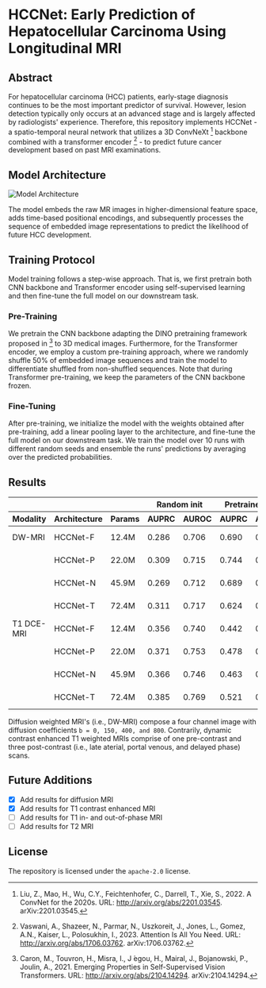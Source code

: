 # HCCNet: Early Prediction of Hepatocellular Carcinoma Using Longitudinal MRI

## Abstract

For hepatocellular carcinoma (HCC) patients, early-stage diagnosis continues to be the most important predictor of survival. However, lesion detection typically only occurs at an advanced stage and is largely affected by radiologists' experience. Therefore, this repository implements HCCNet - a spatio-temporal neural network that utilizes a 3D ConvNeXt [^1] backbone combined with a transformer encoder [^2] - to predict future cancer development based on past MRI examinations.

## Model Architecture

![Model Architecture](https://github.com/jmnolte/thesis/blob/master/report/architecture.png)

The model embeds the raw MR images in higher-dimensional feature space, adds time-based positional encodings, and subsequently processes the sequence of embedded image representations to predict the likelihood of future HCC development.

## Training Protocol

Model training follows a step-wise approach. That is, we first pretrain both CNN backbone and Transformer encoder using self-supervised learning and then fine-tune the full model on our downstream task.

### Pre-Training

We pretrain the CNN backbone adapting the DINO pretraining framework proposed in [^3] to 3D medical images. Furthermore, for the Transformer encoder, we employ a custom pre-training approach, where we randomly shuffle 50% of embedded image sequences and train the model to differentiate shuffled from non-shuffled sequences. Note that during Transformer pre-training, we keep the parameters of the CNN backbone frozen.

### Fine-Tuning

After pre-training, we initialize the model with the weights obtained after pre-training, add a linear pooling layer to the architecture, and fine-tune the full model on our downstream task. We train the model over 10 runs with different random seeds and ensemble the runs' predictions by averaging over the predicted probabilities. 

## Results

<table>
  <thead>
    <tr>
      <th colspan="3"></th>
      <th colspan="2">Random init</th>
      <th colspan="2">Pretrained init</th>
      <th colspan="1"></th>
    </tr>
    <tr>
      <th>Modality</th>
      <th>Architecture</th>
      <th>Params</th>
      <th>AUPRC</th>
      <th>AUROC</th>
      <th>AUPRC</th>
      <th>AUROC</th>
      <th>Downloads</th>
    </tr>
  </thead>
  <tbody>
    <tr>
      <td>DW-MRI</td>
      <td>HCCNet-F</td>
      <td>12.4M</td>
      <td>0.286</td>
      <td>0.706</td>
      <td>0.690</td>
      <td>0.916</td>
      <td><a href="https://drive.google.com/file/d/1NE32AjbCksuk_0DMJgyRGmQjP0loNYfw/view?usp=share_link" >model weights</a></td>
    </tr>
    <tr>
      <td></td>
      <td>HCCNet-P</td>
      <td>22.0M</td>
      <td>0.309</td>
      <td>0.715</td>
      <td>0.744</td>
      <td>0.936</td>
      <td><a href="https://drive.google.com/file/d/1R8AiBwWq3VMRwgU32AWCFqL8luNckV81/view?usp=share_link" >model weights</a></td>
    </tr>
    <tr>
      <td></td>
      <td>HCCNet-N</td>
      <td>45.9M</td>
      <td>0.269</td>
      <td>0.712</td>
      <td>0.689</td>
      <td>0.930</td>
      <td><a href="https://drive.google.com/file/d/1PRxlPqMqF17RsQJ9lW6tAsxcG7kX8bDI/view?usp=share_link" >model weights</a></td>
    </tr>
    <tr>
      <td></td>
      <td>HCCNet-T</td>
      <td>72.4M</td>
      <td>0.311</td>
      <td>0.717</td>
      <td>0.624</td>
      <td>0.928</td>
      <td><a href="https://drive.google.com/file/d/1TnFdq85wVLL_T17jo3pOSvvBjtua9KAJ/view?usp=share_link" >model weights</a></td>
    </tr>
    <tr>
      <td>T1 DCE-MRI</td>
      <td>HCCNet-F</td>
      <td>12.4M</td>
      <td>0.356</td>
      <td>0.740</td>
      <td>0.442</td>
      <td>0.792</td>
      <td><a href="https://drive.google.com/file/d/1VIIfsGj2NwPkB5NMrPpPmDQ5VymUnFA-/view?usp=share_link" >model weights</a></td>
    </tr>
    <tr>
      <td></td>
      <td>HCCNet-P</td>
      <td>22.0M</td>
      <td>0.371</td>
      <td>0.753</td>
      <td>0.478</td>
      <td>0.801</td>
      <td><a href="https://drive.google.com/file/d/10HtFZ8miAN7z3U2V7R-cs5CsBGlbeUje/view?usp=share_link" >model weights</a></td>
    </tr>
    <tr>
      <td></td>
      <td>HCCNet-N</td>
      <td>45.9M</td>
      <td>0.366</td>
      <td>0.746</td>
      <td>0.463</td>
      <td>0.764</td>
      <td><a href="https://drive.google.com/file/d/1Ic952xETjs-dyHD5Sw18BT4hPBdQIHJS/view?usp=share_link" >model weights</a></td>
    </tr>
    <tr>
      <td></td>
      <td>HCCNet-T</td>
      <td>72.4M</td>
      <td>0.385</td>
      <td>0.769</td>
      <td>0.521</td>
      <td>0.827</td>
      <td><a href="https://drive.google.com/file/d/1wXpCS8sdYbQ18jdB6hVKIm6fKZSeuaq_/view?usp=share_link" >model weights</a></td>
    </tr>
  </tbody>
</table>

Diffusion weighted MRI's (i.e., DW-MRI) compose a four channel image with diffusion coefficients `b = 0, 150, 400, and 800`. Contrarily, dynamic contrast enhanced T1 weighted MRIs comprise of one pre-contrast and three post-contrast (i.e., late aterial, portal venous, and delayed phase) scans.

## Future Additions

- [x] Add results for diffusion MRI
- [x] Add results for T1 contrast enhanced MRI
- [ ] Add results for T1 in- and out-of-phase MRI
- [ ] Add results for T2 MRI

## License

The repository is licensed under the `apache-2.0` license.

[^1]: Liu, Z., Mao, H., Wu, C.Y., Feichtenhofer, C., Darrell, T., Xie, S., 2022. A ConvNet for the 2020s. URL: http://arxiv.org/abs/2201.03545. arXiv:2201.03545.
[^2]: Vaswani, A., Shazeer, N., Parmar, N., Uszkoreit, J., Jones, L., Gomez, A.N., Kaiser, L., Polosukhin, I., 2023. Attention Is All You Need. URL: http://arxiv.org/abs/1706.03762. arXiv:1706.03762.
[^3]: Caron, M., Touvron, H., Misra, I., J ́egou, H., Mairal, J., Bojanowski, P., Joulin, A., 2021. Emerging Properties in Self-Supervised Vision Transformers. URL: http://arxiv.org/abs/2104.14294. arXiv:2104.14294.
